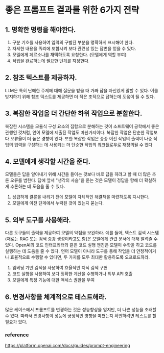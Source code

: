 
# 좋은 프롬프트 결과를 위한 6가지 전략

## 1. 명확한 명령을 해야한다.

1. 구분 기호를 사용하여 입력의 구별된 부분을 명확하게 표시해야 한다.
2. 자세한 내용을 쿼리에 포함시켜 보다 관련성 있는 답변을 얻을 수 있다.
3. 모델에게 페르소나를 채택하도록 요청한다. (모델에게 역할 부여)
4. 작업을 완료하는데 필요한 단계를 지정한다.


## 2. 참조 텍스트를 제공하자.

LLM은 특히 난해한 주제에 대해 질문을 받을 때 가짜 답을 자신있게 말할 수 있다.
이를 방지하기 위해 참조 텍스트를 제공하면 더 적은 조작으로 답하는데 도움이 될 수 있다.

## 3. 복잡한 작업을 더 간단한 하위 작업으로 분할한다.

복잡한 시스템을 모듈식 구성 요소의 집합으로 분해하는 것이 소프트웨어 공학에서 좋은 관행인 것처럼, 언어 모델에 제출된 작업도 마찬가지이다. 복잡한 작업은 단순한 작업보다 오류율이 더 높은 경향이 있다. 또한 복잡한 작업은 종종 이전 작업의 출력이 나중 작업의 입력을 구성하는 데 사용되는 더 단순한 작업의 워크플로우로 재정의될 수 있다

## 4. 모델에게 생각할 시간을 준다.

모델들은 답을 알아내기 위해 시간을 들이는 것보다 바로 답을 하려고 할 때 더 많은 추론 오류를 범한다.
답에 앞서 "생각의 사슬"을 묻는 것은 모델이 정답을 향해 더 확실하게 추론하는 데 도움을 줄 수 있다.

1. 성급하게 결론을 내리기 전에 모델이 자체적인 해결책을 마련하도록 지시한다.
2. 모델에게 이전 단계에서 누락된 것이 있는지 묻는다.

## 5. 외부 도구를 사용해라.

다른 도구들의 출력을 제공하여 모델의 약점을 보완하라. 
예를 들어, 텍스트 검색 시스템(때로는 RAG 또는 검색 증강 생성이라고도 함)은 모델에게 관련 문서에 대해 알려줄 수 있다. OpenAI의 코드 인터프리터와 같은 코드 실행 엔진은 모델이 수학을 하고 코드를 실행하는 데 도움을 줄 수 있다. 언어 모델이 아니라 도구를 통해 작업을 더 안정적이거나 효율적으로 수행할 수 있다면, 두 가지를 모두 최대한 활용하도록 오프로드하라.

1. 임베딩 기반 검색을 사용하여 효율적인 지식 검색 구현
2. 코드 실행을 사용하여 보다 정확한 계산을 수행하거나 외부 API 호출
3. 모델에게 특정 기능에 대한 액세스 권한을 부여

## 6. 변경사항을 체계적으로 테스트해라.

많은 케이스에서 프롬프트를 변경하는 것은 성능향상을 얻지만, 더 나쁜 성능을 초래할 수 있다.
따라서 변경사항이 성능에 긍정적인 영향을 미쳤는지 확인하려면 테스트를 할 필요가 있다.

### reference
https://platform.openai.com/docs/guides/prompt-engineering
